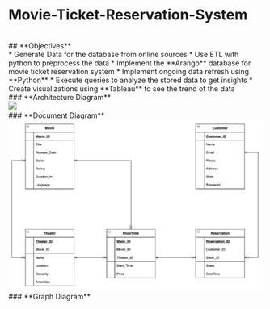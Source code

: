 # **Movie-Ticket-Reservation-System**
</br>
## **Objectives**
</br>
* Generate Data for the database from online sources
* Use ETL with python to preprocess the data
* Implement the **Arango** database for movie ticket reservation system
* Implement ongoing data refresh using **Python**
* Execute queries to analyze the stored data to get insights
* Create visualizations using **Tableau** to see the trend of the data
</br>
### **Architecture Diagram**
</br>
<img src = "Diagrams/Architecture Diagram.jpg">
</br>
### **Document Diagram**
</br>
<img src = "Diagrams/ADBMS_Project_ERD_Team7.png">
</br>
### **Graph Diagram**
</br>
<img srd = "Diagrams/graph model.jpg">